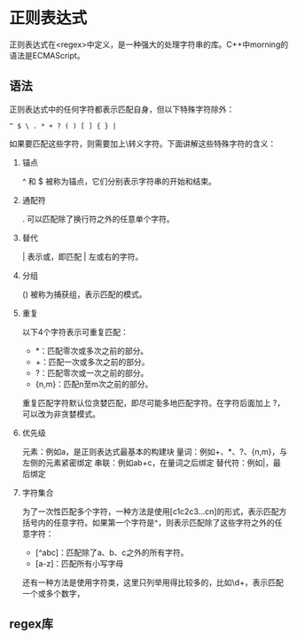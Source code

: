 # 正则表达式

正则表达式在<regex\>中定义，是一种强大的处理字符串的库。C++中morning的语法是ECMAScript。

## 语法

正则表达式中的任何字符都表示匹配自身，但以下特殊字符除外：

```
^ $ \ . * + ? ( ) [ ] { } |
```

如果要匹配这些字符，则需要加上\转义字符。下面讲解这些特殊字符的含义：

1. 锚点

    ^ 和 $ 被称为锚点，它们分别表示字符串的开始和结束。

2. 通配符

    . 可以匹配除了换行符之外的任意单个字符。

3. 替代

    | 表示或，即匹配 | 左或右的字符。

4. 分组

    () 被称为捕获组，表示匹配的模式。

5. 重复

    以下4个字符表示可重复匹配：

    - *：匹配零次或多次之前的部分。
    - +：匹配一次或多次之前的部分。
    - ?：匹配零次或一次之前的部分。
    - {n,m}：匹配n至m次之前的部分。

    重复匹配字符默认位贪婪匹配，即尽可能多地匹配字符。在字符后面加上 ?，可以改为非贪婪模式。

6. 优先级

    元素：例如a，是正则表达式最基本的构建块
    量词：例如+、*、?、{n,m}，与左侧的元素紧密绑定
    串联：例如ab+c，在量词之后绑定
    替代符：例如|，最后绑定

7. 字符集合

    为了一次性匹配多个字符，一种方法是使用[c1c2c3...cn]的形式，表示匹配方括号内的任意字符。如果第一个字符是^，则表示匹配除了这些字符之外的任意字符：

    - [^abc]：匹配除了a、b、c之外的所有字符。
    - [a-z]：匹配所有小写字母
  
    还有一种方法是使用字符类，这里只列举用得比较多的，比如\d+，表示匹配一个或多个数字，

## regex库



